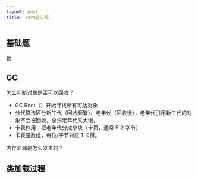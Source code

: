 ```yaml
---
layout: post
title: Java合订版
---
```

## 基础题
锁
## GC
怎么判断对象是否可以回收？
- GC Root（）开始寻找所有可达对象
- 分代算法区分新生代（回收频繁）、老年代（回收慢），老年代引用新生代的对象不会被回收，全扫老年代又太慢，
- 卡表作用：把老年代分成小块（卡页，通常 512 字节）
- 卡表是数组，每位/字节对应 1 卡页。

内存泄漏是怎么发生的？

## 类加载过程

